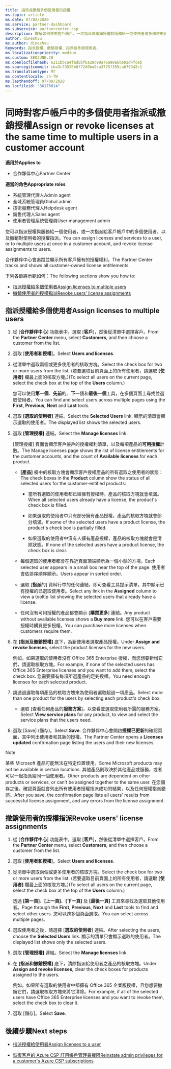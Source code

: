 ```yaml
---
title: 指派或撤銷多個使用者的授權
ms.topic: article
ms.date: 07/02/2020
ms.service: partner-dashboard
ms.subservice: partnercenter-csp
description: 瞭解如何使用客戶帳戶，一次指派或撤銷授權和服務給一位使用者或多個使用者。
author: dineshvu
ms.author: dineshvu
Keywords: 指派授權、撤銷授權、指派給多個使用者、
ms.localizationpriority: medium
ms.custom: SEOJUNE.20
ms.openlocfilehash: 6211bbca4fad5bf6a28c98a76a98a6be02d4fceb
ms.sourcegitcommit: cba3c73520b8f72d0ba9ca3725f355cab79342c1
ms.translationtype: MT
ms.contentlocale: zh-TW
ms.lasthandoff: 07/09/2020
ms.locfileid: "86176014"
---
```

# <a name="assign-or-revoke-licenses-at-the-same-time-to-multiple-users-in-a-customer-account"></a><span data-ttu-id="b6f2d-104">同時對客戶帳戶中的多個使用者指派或撤銷授權</span><span class="sxs-lookup"><span data-stu-id="b6f2d-104">Assign or revoke licenses at the same time to multiple users in a customer account</span></span>

<span data-ttu-id="b6f2d-105">**適用於**</span><span class="sxs-lookup"><span data-stu-id="b6f2d-105">**Applies to**</span></span>

- <span data-ttu-id="b6f2d-106">合作夥伴中心</span><span class="sxs-lookup"><span data-stu-id="b6f2d-106">Partner Center</span></span>

<span data-ttu-id="b6f2d-107">**適當的角色**</span><span class="sxs-lookup"><span data-stu-id="b6f2d-107">**Appropriate roles**</span></span>

- <span data-ttu-id="b6f2d-108">系統管理代理人</span><span class="sxs-lookup"><span data-stu-id="b6f2d-108">Admin agent</span></span>
- <span data-ttu-id="b6f2d-109">全域系統管理員</span><span class="sxs-lookup"><span data-stu-id="b6f2d-109">Global admin</span></span>
- <span data-ttu-id="b6f2d-110">技術服務代理人</span><span class="sxs-lookup"><span data-stu-id="b6f2d-110">Helpdesk agent</span></span>
- <span data-ttu-id="b6f2d-111">銷售代理人</span><span class="sxs-lookup"><span data-stu-id="b6f2d-111">Sales agent</span></span>
- <span data-ttu-id="b6f2d-112">使用者管理系統管理員</span><span class="sxs-lookup"><span data-stu-id="b6f2d-112">User management admin</span></span>

<span data-ttu-id="b6f2d-113">您可以指派授權與服務給一個使用者，或一次指派給客戶帳戶中的多個使用者，以及撤銷對使用者的授權指派。</span><span class="sxs-lookup"><span data-stu-id="b6f2d-113">You can assign licenses and services to a user, or to multiple users at once in a customer account, and revoke license assignments to users.</span></span>

<span data-ttu-id="b6f2d-114">合作夥伴中心會追蹤並顯示所有客戶擁有的授權權利。</span><span class="sxs-lookup"><span data-stu-id="b6f2d-114">The Partner Center tracks and shows all customer-owned license entitlements.</span></span>

<span data-ttu-id="b6f2d-115">下列各節將示範如何：</span><span class="sxs-lookup"><span data-stu-id="b6f2d-115">The following sections show you how to:</span></span>
- [<span data-ttu-id="b6f2d-116">指派授權給多個使用者</span><span class="sxs-lookup"><span data-stu-id="b6f2d-116">Assign licenses to multiple users</span></span>](#assign-licenses-to-groups)
- [<span data-ttu-id="b6f2d-117">撤銷使用者的授權指派</span><span class="sxs-lookup"><span data-stu-id="b6f2d-117">Revoke users' license assignments</span></span>](#revoking-licenses)

<a href="" id="assign-licenses-to-groups"></a>
## <a name="assign-licenses-to-multiple-users"></a><span data-ttu-id="b6f2d-118">指派授權給多個使用者</span><span class="sxs-lookup"><span data-stu-id="b6f2d-118">Assign licenses to multiple users</span></span>

1. <span data-ttu-id="b6f2d-119">從 [**合作夥伴中心**] 功能表中，選取 [**客戶**]，然後從清單中選擇客戶。</span><span class="sxs-lookup"><span data-stu-id="b6f2d-119">From the **Partner Center** menu, select **Customers**, and then choose a customer from the list.</span></span>

2. <span data-ttu-id="b6f2d-120">選取 [**使用者和授權**]。</span><span class="sxs-lookup"><span data-stu-id="b6f2d-120">Select **Users and licenses**.</span></span>

3. <span data-ttu-id="b6f2d-121">從清單中選取兩個或更多使用者的核取方塊。</span><span class="sxs-lookup"><span data-stu-id="b6f2d-121">Select the check box for two or more users from the list.</span></span> <span data-ttu-id="b6f2d-122">(若要選取目前頁面上的所有使用者，請選取 **\[使用者\]** 欄最上面的核取方塊。)</span><span class="sxs-lookup"><span data-stu-id="b6f2d-122">(To select all users on the current page, select the check box at the top of the **Users** column.)</span></span>

    <span data-ttu-id="b6f2d-123">您可以使用**第一個**、**先前**的、**下**一個和**最後一個**工具，在多個頁面上尋找並選取使用者。</span><span class="sxs-lookup"><span data-stu-id="b6f2d-123">You can find and select users across multiple pages using the **First**, **Previous**, **Next** and **Last** tools.</span></span>

4. <span data-ttu-id="b6f2d-124">選取 **\[選取的使用者\]** 連結。</span><span class="sxs-lookup"><span data-stu-id="b6f2d-124">Select the **Selected Users** link.</span></span> <span data-ttu-id="b6f2d-125">顯示的清單會顯示選取的使用者。</span><span class="sxs-lookup"><span data-stu-id="b6f2d-125">The displayed list shows the selected users.</span></span>

5. <span data-ttu-id="b6f2d-126">選取 **\[管理授權\]** 連結。</span><span class="sxs-lookup"><span data-stu-id="b6f2d-126">Select the **Manage licenses** link.</span></span>

    <span data-ttu-id="b6f2d-127">[管理授權] 頁面會顯示客戶帳戶的授權權利清單，以及每項產品的**可用授權**計數。</span><span class="sxs-lookup"><span data-stu-id="b6f2d-127">The Manage licenses page shows the list of license entitlements for the customer accounts, and the count of **Available licenses** for each product.</span></span>

    - <span data-ttu-id="b6f2d-128">**\[產品\]** 欄中的核取方塊會顯示客戶授權產品的所有選取之使用者的狀態：</span><span class="sxs-lookup"><span data-stu-id="b6f2d-128">The check boxes in the **Product** column show the status of all selected users for the customer-entitled products:</span></span>

       - <span data-ttu-id="b6f2d-129">當所有選取的使用者都已經擁有授權時，產品的核取方塊就會填滿。</span><span class="sxs-lookup"><span data-stu-id="b6f2d-129">When all selected users already have a license, the product's check box is filled.</span></span>

       - <span data-ttu-id="b6f2d-130">如果選取的使用者中只有部分擁有產品授權，產品的核取方塊就會部分填滿。</span><span class="sxs-lookup"><span data-stu-id="b6f2d-130">If some of the selected users have a product license, the product's check box is partially filled.</span></span>

       - <span data-ttu-id="b6f2d-131">如果選取的使用者中沒有人擁有產品授權，產品的核取方塊就會是清除狀態。</span><span class="sxs-lookup"><span data-stu-id="b6f2d-131">If none of the selected users have a product license, the check box is clear.</span></span>

    - <span data-ttu-id="b6f2d-132">每個選取的使用者都會在靠近頁面頂端顯示為一個小型的方塊。</span><span class="sxs-lookup"><span data-stu-id="b6f2d-132">Each selected user appears in a small box near the top of the page.</span></span> <span data-ttu-id="b6f2d-133">使用者會依排序順序顯示。</span><span class="sxs-lookup"><span data-stu-id="b6f2d-133">Users appear in sorted order.</span></span>

    - <span data-ttu-id="b6f2d-134">選取 [**指派**的] 資料行中的任何連結，即可查看工具提示清單，其中顯示已有授權的已選取使用者。</span><span class="sxs-lookup"><span data-stu-id="b6f2d-134">Select any link in the **Assigned** column to view a tooltip list showing the selected users that already have a license.</span></span>

    - <span data-ttu-id="b6f2d-135">任何沒有可用授權的產品都會顯示 [**購買更多**] 連結。</span><span class="sxs-lookup"><span data-stu-id="b6f2d-135">Any product without available licenses shows a **Buy more** link.</span></span> <span data-ttu-id="b6f2d-136">您可以在客戶需要授權時購買更多授權。</span><span class="sxs-lookup"><span data-stu-id="b6f2d-136">You can purchase more licenses when customers require them.</span></span>

6. <span data-ttu-id="b6f2d-137">在 **\[指派及撤銷授權\]** 底下，為新使用者選取產品授權。</span><span class="sxs-lookup"><span data-stu-id="b6f2d-137">Under **Assign and revoke licenses**, select the product licenses for the new users.</span></span> 

   <span data-ttu-id="b6f2d-138">例如，如果選取的使用者沒有 Office 365 Enterprise 授權，而您想要新增它們，請選取核取方塊。</span><span class="sxs-lookup"><span data-stu-id="b6f2d-138">For example, if none of the selected users has Office 365 Enterprise licenses and you want to add them, select the check box.</span></span> <span data-ttu-id="b6f2d-139">您需要擁有每項所選產品的足夠授權。</span><span class="sxs-lookup"><span data-stu-id="b6f2d-139">You need enough licenses for each selected product.</span></span>

7. <span data-ttu-id="b6f2d-140">請透過選取每項產品的核取方塊來為使用者選取超過一項產品。</span><span class="sxs-lookup"><span data-stu-id="b6f2d-140">Select more than one product for the users by selecting each product's check box.</span></span>
    -   <span data-ttu-id="b6f2d-141">選取 [查看任何產品的**服務方案**]，以查看並選取使用者所需的服務方案。</span><span class="sxs-lookup"><span data-stu-id="b6f2d-141">Select **View service plans** for any product, to view and select the service plans that the users need.</span></span>

8. <span data-ttu-id="b6f2d-142">選取 [Save] \(儲存\)。</span><span class="sxs-lookup"><span data-stu-id="b6f2d-142">Select **Save**.</span></span> <span data-ttu-id="b6f2d-143">合作夥伴中心會開啟**授權已更新**的確認頁面，其中列出使用者和其新的授權。</span><span class="sxs-lookup"><span data-stu-id="b6f2d-143">The Partner Center opens a **Licenses updated** confirmation page listing the users and their new licenses.</span></span>

>[!NOTE]
><span data-ttu-id="b6f2d-144">某些 Microsoft 產品可能無法在特定位置使用。</span><span class="sxs-lookup"><span data-stu-id="b6f2d-144">Some Microsoft products may not be available in certain locations.</span></span> <span data-ttu-id="b6f2d-145">其他產品則取決於其他產品或服務，或者可以一起指派給同一個使用者。</span><span class="sxs-lookup"><span data-stu-id="b6f2d-145">Other products are dependent on other products or services, or can't be assigned together to the same user.</span></span> <span data-ttu-id="b6f2d-146">在您儲存之後，確認頁面就會列出所有使用者授權指派成功的結果，以及任何授權指派錯誤。</span><span class="sxs-lookup"><span data-stu-id="b6f2d-146">After you save, the confirmation page lists all users' results from successful license assignment, and any errors from the license assignment.</span></span>

<a href="" id="revoking-licenses"></a>
## <a name="revoke-users-license-assignments"></a><span data-ttu-id="b6f2d-147">撤銷使用者的授權指派</span><span class="sxs-lookup"><span data-stu-id="b6f2d-147">Revoke users' license assignments</span></span>

1. <span data-ttu-id="b6f2d-148">從 [**合作夥伴中心**] 功能表中，選取 [**客戶**]，然後從清單中選擇客戶。</span><span class="sxs-lookup"><span data-stu-id="b6f2d-148">From the **Partner Center** menu, select **Customers**, and then choose a customer from the list.</span></span>

2. <span data-ttu-id="b6f2d-149">選取 [**使用者和授權**]。</span><span class="sxs-lookup"><span data-stu-id="b6f2d-149">Select **Users and licenses**.</span></span>

3. <span data-ttu-id="b6f2d-150">從清單中選取兩個或更多使用者的核取方塊。</span><span class="sxs-lookup"><span data-stu-id="b6f2d-150">Select the check box for two or more users from the list.</span></span> <span data-ttu-id="b6f2d-151">(若要選取目前頁面上的所有使用者，請選取 **\[使用者\]** 欄最上面的核取方塊。)</span><span class="sxs-lookup"><span data-stu-id="b6f2d-151">(To select all users on the current page, select the check box at the top of the **Users** column.)</span></span>

    <span data-ttu-id="b6f2d-152">透過 **\[第一頁\]**、**\[上一頁\]**、**\[下一頁\]** 及 **\[最後一頁\]** 工具來尋找及選取其他使用者。</span><span class="sxs-lookup"><span data-stu-id="b6f2d-152">Page through the **First**, **Previous**, **Next** and **Last** tools to find and select other users.</span></span> <span data-ttu-id="b6f2d-153">您可以跨多個頁面選取。</span><span class="sxs-lookup"><span data-stu-id="b6f2d-153">You can select across multiple pages.</span></span>

4. <span data-ttu-id="b6f2d-154">選取使用者之後，請選擇 [**選取的使用者**] 連結。</span><span class="sxs-lookup"><span data-stu-id="b6f2d-154">After selecting the users, choose the **Selected Users** link.</span></span> <span data-ttu-id="b6f2d-155">顯示的清單只會顯示選取的使用者。</span><span class="sxs-lookup"><span data-stu-id="b6f2d-155">The displayed list shows only the selected users.</span></span>

5. <span data-ttu-id="b6f2d-156">選取 **\[管理授權\]** 連結。</span><span class="sxs-lookup"><span data-stu-id="b6f2d-156">Select the **Manage licenses** link.</span></span>

6. <span data-ttu-id="b6f2d-157">在 **[指派和撤銷授權]** 底下，清除指派給使用者之產品的核取方塊。</span><span class="sxs-lookup"><span data-stu-id="b6f2d-157">Under **Assign and revoke licenses**, clear the check boxes for products assigned to the users.</span></span>

   <span data-ttu-id="b6f2d-158">例如，如果所有選取的使用者中都擁有 Office 365 企業版授權，且您想要撤銷它們，請選取核取方塊來將它清除。</span><span class="sxs-lookup"><span data-stu-id="b6f2d-158">For example, if all of the selected users have Office 365 Enterprise licenses and you want to revoke them, select the check box to clear it.</span></span>

7. <span data-ttu-id="b6f2d-159">選取 [儲存]。</span><span class="sxs-lookup"><span data-stu-id="b6f2d-159">Select **Save**.</span></span>

## <a name="next-steps"></a><span data-ttu-id="b6f2d-160">後續步驟</span><span class="sxs-lookup"><span data-stu-id="b6f2d-160">Next steps</span></span>

- [<span data-ttu-id="b6f2d-161">指派授權給使用者</span><span class="sxs-lookup"><span data-stu-id="b6f2d-161">Assign licenses to a user</span></span>](assign-licenses-to-users.md)

- [<span data-ttu-id="b6f2d-162">恢復客戶的 Azure CSP 訂用帳戶管理員權限</span><span class="sxs-lookup"><span data-stu-id="b6f2d-162">Reinstate admin privileges for a customer's Azure CSP subscriptions</span></span>](revoke-reinstate-csp.md)